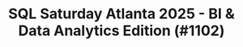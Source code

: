 ---
layout: event
title: "SQL Saturday Atlanta 2025 - BI & Data Analytics Edition (#1102)"
subtitle: ""
tags: ["Atlanta", "Georgia", "USA", "physical", "2025", "North America", "BI"]
thumb: /assets/img/logos/Just_icon_Color_small.png
comments: false
data: SQLSat1102
---